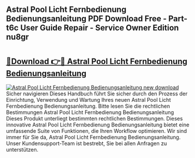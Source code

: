 ## Astral Pool Licht Fernbedienung Bedienungsanleitung PDF Download Free - Part-t6c User Guide Repair - Service Owner Edition nu8gr

# <h2><a href="http://df5a0d.blite.top/?on=Astral+Pool+Licht+Fernbedienung+Bedienungsanleitung">🔗Download 👉🔴 Astral Pool Licht Fernbedienung Bedienungsanleitung</a></h2>

[![Astral Pool Licht Fernbedienung Bedienungsanleitung new download](https://i.imgur.com/lujVjoI.png)](http://df5a0d.blite.top/?on=Astral+Pool+Licht+Fernbedienung+Bedienungsanleitung)
Sicher navigieren Dieses Handbuch führt Sie sicher durch den Prozess der Einrichtung, Verwendung und Wartung Ihres neuen Astral Pool Licht Fernbedienung Bedienungsanleitung. Bitte lesen Sie die rechtlichen Bestimmungen Astral Pool Licht Fernbedienung Bedienungsanleitung Dieses Produkt unterliegt bestimmten rechtlichen Bestimmungen. Dieses innovative Astral Pool Licht Fernbedienung Bedienungsanleitung bietet eine umfassende Suite von Funktionen, die Ihren Workflow optimieren. Wir sind immer für Sie da, Astral Pool Licht Fernbedienung Bedienungsanleitung. Unser Kundensupport-Team ist bestrebt, Sie bei allen Anfragen zu unterstützen.
